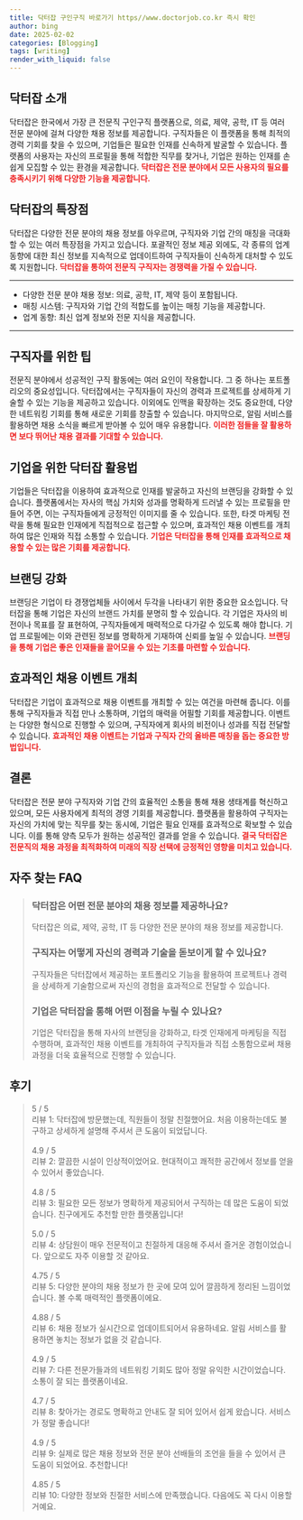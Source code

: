 ```yaml
---
title: 닥터잡 구인구직 바로가기 https//www.doctorjob.co.kr 즉시 확인
author: bing
date: 2025-02-02
categories: [Blogging]
tags: [writing]
render_with_liquid: false
---
```



<h2 id='닥터잡소개'>닥터잡 소개</h2>

<p>닥터잡은 한국에서 가장 큰 전문직 구인구직 플랫폼으로, 의료, 제약, 공학, IT 등 여러 전문 분야에 걸쳐 다양한 채용 정보를 제공합니다. 구직자들은 이 플랫폼을 통해 최적의 경력 기회를 찾을 수 있으며, 기업들은 필요한 인재를 신속하게 발굴할 수 있습니다. 플랫폼의 사용자는 자신의 프로필을 통해 적합한 직무를 찾거나, 기업은 원하는 인재를 손쉽게 모집할 수 있는 환경을 제공합니다. <b><span style="color: #ee2323;">닥터잡은 전문 분야에서 모든 사용자의 필요를 충족시키기 위해 다양한 기능을 제공합니다.</span></b></p>

<h2 id='닥터잡특장점'>닥터잡의 특장점</h2>

<p>닥터잡은 다양한 전문 분야의 채용 정보를 아우르며, 구직자와 기업 간의 매칭을 극대화할 수 있는 여러 특장점을 가지고 있습니다. 포괄적인 정보 제공 외에도, 각 종류의 업계 동향에 대한 최신 정보를 지속적으로 업데이트하여 구직자들이 신속하게 대처할 수 있도록 지원합니다. <b><span style="color: #ee2323;">닥터잡을 통하여 전문직 구직자는 경쟁력을 가질 수 있습니다.</span></b></p>

<hr />

<ul>
    <li>다양한 전문 분야 채용 정보: 의료, 공학, IT, 제약 등이 포함됩니다.</li>
    <li>매칭 시스템: 구직자와 기업 간의 적합도를 높이는 매칭 기능을 제공합니다.</li>
    <li>업계 동향: 최신 업계 정보와 전문 지식을 제공합니다.</li>
</ul>

<hr />

<h2 id='구직자팁'>구직자를 위한 팁</h2>

<p>전문직 분야에서 성공적인 구직 활동에는 여러 요인이 작용합니다. 그 중 하나는 포트폴리오의 중요성입니다. 닥터잡에서는 구직자들이 자신의 경력과 프로젝트를 상세하게 기술할 수 있는 기능을 제공하고 있습니다. 이외에도 인맥을 확장하는 것도 중요한데, 다양한 네트워킹 기회를 통해 새로운 기회를 창출할 수 있습니다. 마지막으로, 알림 서비스를 활용하면 채용 소식을 빠르게 받아볼 수 있어 매우 유용합니다. <b><span style="color: #ee2323;">이러한 점들을 잘 활용하면 보다 뛰어난 채용 결과를 기대할 수 있습니다.</span></b></p>

<h2 id='기업활용법'>기업을 위한 닥터잡 활용법</h2>

<p>기업들은 닥터잡을 이용하여 효과적으로 인재를 발굴하고 자신의 브랜딩을 강화할 수 있습니다. 플랫폼에서는 자사의 핵심 가치와 성과를 명확하게 드러낼 수 있는 프로필을 만들어 주면, 이는 구직자들에게 긍정적인 이미지를 줄 수 있습니다. 또한, 타겟 마케팅 전략을 통해 필요한 인재에게 직접적으로 접근할 수 있으며, 효과적인 채용 이벤트를 개최하여 많은 인재와 직접 소통할 수 있습니다. <b><span style="color: #ee2323;">기업은 닥터잡을 통해 인재를 효과적으로 채용할 수 있는 많은 기회를 제공합니다.</span></b></p>

<h2 id='브랜딩강화'>브랜딩 강화</h2>

<p>브랜딩은 기업이 타 경쟁업체들 사이에서 두각을 나타내기 위한 중요한 요소입니다. 닥터잡을 통해 기업은 자신의 브랜드 가치를 분명히 할 수 있습니다. 각 기업은 자사의 비전이나 목표를 잘 표현하여, 구직자들에게 매력적으로 다가갈 수 있도록 해야 합니다. 기업 프로필에는 이와 관련된 정보를 명확하게 기재하여 신뢰를 높일 수 있습니다. <b><span style="color: #ee2323;">브랜딩을 통해 기업은 좋은 인재들을 끌어모을 수 있는 기초를 마련할 수 있습니다.</span></b></p>

<h2 id='채용이벤트'>효과적인 채용 이벤트 개최</h2>

<p>닥터잡은 기업이 효과적으로 채용 이벤트를 개최할 수 있는 여건을 마련해 줍니다. 이를 통해 구직자들과 직접 만나 소통하며, 기업의 매력을 어필할 기회를 제공합니다. 이벤트는 다양한 형식으로 진행할 수 있으며, 구직자에게 회사의 비전이나 성과를 직접 전달할 수 있습니다. <b><span style="color: #ee2323;">효과적인 채용 이벤트는 기업과 구직자 간의 올바른 매칭을 돕는 중요한 방법입니다.</span></b></p>

<h2 id='결론'>결론</h2>

<p>닥터잡은 전문 분야 구직자와 기업 간의 효율적인 소통을 통해 채용 생태계를 혁신하고 있으며, 모든 사용자에게 최적의 경영 기회를 제공합니다. 플랫폼을 활용하여 구직자는 자신의 가치에 맞는 직무를 찾는 동시에, 기업은 필요 인재를 효과적으로 확보할 수 있습니다. 이를 통해 양측 모두가 원하는 성공적인 결과를 얻을 수 있습니다. <b><span style="color: #ee2323;">결국 닥터잡은 전문직의 채용 과정을 최적화하여 미래의 직장 선택에 긍정적인 영향을 미치고 있습니다.</span></b></p>


<h2 id='자주_찾는_FAQ'>자주 찾는 FAQ</h2>
<div itemscope="" itemtype="https://schema.org/FAQPage"> 
<blockquote> 
<div itemscope="" itemprop="mainEntity" itemtype="https://schema.org/Question"> 
<h3 itemprop="name">닥터잡은 어떤 전문 분야의 채용 정보를 제공하나요?</h3> 
<div itemscope="" itemprop="acceptedAnswer" itemtype="https://schema.org/Answer"> 
<span itemprop="text"> 
<p>닥터잡은 의료, 제약, 공학, IT 등 다양한 전문 분야의 채용 정보를 제공합니다.</p> 
</span> 
</div> 
</div> 

<div itemscope="" itemprop="mainEntity" itemtype="https://schema.org/Question"> 
<h3 itemprop="name">구직자는 어떻게 자신의 경력과 기술을 돋보이게 할 수 있나요?</h3> 
<div itemscope="" itemprop="acceptedAnswer" itemtype="https://schema.org/Answer"> 
<span itemprop="text"> 
<p>구직자들은 닥터잡에서 제공하는 포트폴리오 기능을 활용하여 프로젝트나 경력을 상세하게 기술함으로써 자신의 경험을 효과적으로 전달할 수 있습니다.</p> 
</span> 
</div> 
</div> 

<div itemscope="" itemprop="mainEntity" itemtype="https://schema.org/Question"> 
<h3 itemprop="name">기업은 닥터잡을 통해 어떤 이점을 누릴 수 있나요?</h3> 
<div itemscope="" itemprop="acceptedAnswer" itemtype="https://schema.org/Answer"> 
<span itemprop="text"> 
<p>기업은 닥터잡을 통해 자사의 브랜딩을 강화하고, 타겟 인재에게 마케팅을 직접 수행하며, 효과적인 채용 이벤트를 개최하여 구직자들과 직접 소통함으로써 채용 과정을 더욱 효율적으로 진행할 수 있습니다.</p> 
</span> 
</div> 
</div> 
</blockquote> 
</div>
<h2 id='후기'>후기</h2>
<div itemscope itemtype="https://schema.org/Product">
  <blockquote>
  <div itemprop="review" itemscope itemtype="https://schema.org/Review">
      <div itemprop="reviewRating" itemscope itemtype="https://schema.org/Rating"> <span itemprop="ratingValue">5</span> / <span itemprop="bestRating">5</span> </div>
      <span itemprop="reviewBody">리뷰 1: 닥터잡에 방문했는데, 직원들이 정말 친절했어요. 처음 이용하는데도 불구하고 상세하게 설명해 주셔서 큰 도움이 되었답니다.</span>
  </div>
  <br>
  <div itemprop="review" itemscope itemtype="https://schema.org/Review">
      <div itemprop="reviewRating" itemscope itemtype="https://schema.org/Rating"> <span itemprop="ratingValue">4.9</span> / <span itemprop="bestRating">5</span> </div>
      <span itemprop="reviewBody">리뷰 2: 깔끔한 시설이 인상적이었어요. 현대적이고 쾌적한 공간에서 정보를 얻을 수 있어서 좋았습니다.</span>
  </div>
  <br>
  <div itemprop="review" itemscope itemtype="https://schema.org/Review">
      <div itemprop="reviewRating" itemscope itemtype="https://schema.org/Rating"> <span itemprop="ratingValue">4.8</span> / <span itemprop="bestRating">5</span> </div>
      <span itemprop="reviewBody">리뷰 3: 필요한 모든 정보가 명확하게 제공되어서 구직하는 데 많은 도움이 되었습니다. 친구에게도 추천할 만한 플랫폼입니다!</span>
  </div>
  <br>
  <div itemprop="review" itemscope itemtype="https://schema.org/Review">
      <div itemprop="reviewRating" itemscope itemtype="https://schema.org/Rating"> <span itemprop="ratingValue">5.0</span> / <span itemprop="bestRating">5</span> </div>
      <span itemprop="reviewBody">리뷰 4: 상담원이 매우 전문적이고 친절하게 대응해 주셔서 즐거운 경험이었습니다. 앞으로도 자주 이용할 것 같아요.</span>
  </div>
  <br>
  <div itemprop="review" itemscope itemtype="https://schema.org/Review">
      <div itemprop="reviewRating" itemscope itemtype="https://schema.org/Rating"> <span itemprop="ratingValue">4.75</span> / <span itemprop="bestRating">5</span> </div>
      <span itemprop="reviewBody">리뷰 5: 다양한 분야의 채용 정보가 한 곳에 모여 있어 깔끔하게 정리된 느낌이었습니다. 볼 수록 매력적인 플랫폼이에요.</span>
  </div>
  <br>
  <div itemprop="review" itemscope itemtype="https://schema.org/Review">
      <div itemprop="reviewRating" itemscope itemtype="https://schema.org/Rating"> <span itemprop="ratingValue">4.88</span> / <span itemprop="bestRating">5</span> </div>
      <span itemprop="reviewBody">리뷰 6: 채용 정보가 실시간으로 업데이트되어서 유용하네요. 알림 서비스를 활용하면 놓치는 정보가 없을 것 같습니다.</span>
  </div>
  <br>
  <div itemprop="review" itemscope itemtype="https://schema.org/Review">
      <div itemprop="reviewRating" itemscope itemtype="https://schema.org/Rating"> <span itemprop="ratingValue">4.9</span> / <span itemprop="bestRating">5</span> </div>
      <span itemprop="reviewBody">리뷰 7: 다른 전문가들과의 네트워킹 기회도 많아 정말 유익한 시간이었습니다. 소통이 잘 되는 플랫폼이네요.</span>
  </div>
  <br>
  <div itemprop="review" itemscope itemtype="https://schema.org/Review">
      <div itemprop="reviewRating" itemscope itemtype="https://schema.org/Rating"> <span itemprop="ratingValue">4.7</span> / <span itemprop="bestRating">5</span> </div>
      <span itemprop="reviewBody">리뷰 8: 찾아가는 경로도 명확하고 안내도 잘 되어 있어서 쉽게 왔습니다. 서비스가 정말 좋습니다!</span>
  </div>
  <br>
  <div itemprop="review" itemscope itemtype="https://schema.org/Review">
      <div itemprop="reviewRating" itemscope itemtype="https://schema.org/Rating"> <span itemprop="ratingValue">4.9</span> / <span itemprop="bestRating">5</span> </div>
      <span itemprop="reviewBody">리뷰 9: 실제로 많은 채용 정보와 전문 분야 선배들의 조언을 들을 수 있어서 큰 도움이 되었어요. 추천합니다!</span>
  </div>
  <br>
  <div itemprop="review" itemscope itemtype="https://schema.org/Review">
      <div itemprop="reviewRating" itemscope itemtype="https://schema.org/Rating"> <span itemprop="ratingValue">4.85</span> / <span itemprop="bestRating">5</span> </div>
      <span itemprop="reviewBody">리뷰 10: 다양한 정보와 친절한 서비스에 만족했습니다. 다음에도 꼭 다시 이용할 거예요.</span>
  </div>
  </blockquote>
</div>
